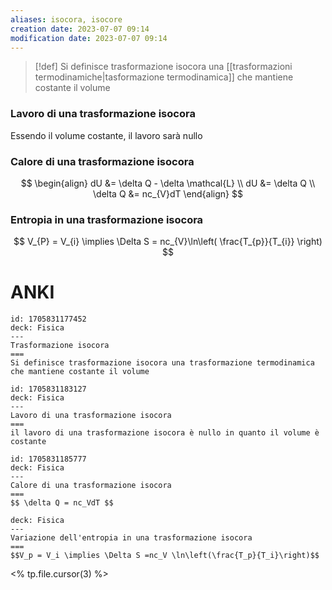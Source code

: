 ```yaml
---
aliases: isocora, isocore
creation date: 2023-07-07 09:14
modification date: 2023-07-07 09:14
---
```


>[!def]
>Si definisce trasformazione isocora una [[trasformazioni termodinamiche|tasformazione termodinamica]] che mantiene costante il volume

### Lavoro di una trasformazione isocora
Essendo il volume costante, il lavoro sarà nullo

### Calore di una trasformazione isocora
$$ \begin{align}
dU &= \delta Q - \delta \mathcal{L} \\
dU &= \delta Q \\
\delta Q &= nc_{V}dT
\end{align} $$

### Entropia in una trasformazione isocora
$$ V_{P} = V_{i} \implies \Delta S = nc_{V}\ln\left( \frac{T_{p}}{T_{i}} \right) $$


# ANKI

```anki
id: 1705831177452
deck: Fisica
---
Trasformazione isocora
===
Si definisce trasformazione isocora una trasformazione termodinamica che mantiene costante il volume
```


```anki
id: 1705831183127
deck: Fisica
---
Lavoro di una trasformazione isocora
===
il lavoro di una trasformazione isocora è nullo in quanto il volume è costante
```


```anki
id: 1705831185777
deck: Fisica
---
Calore di una trasformazione isocora
===
$$ \delta Q = nc_VdT $$
```


```anki
deck: Fisica
---
Variazione dell'entropia in una trasformazione isocora
===
$$V_p = V_i \implies \Delta S =nc_V \ln\left(\frac{T_p}{T_i}\right)$$
```
<% tp.file.cursor(3) %>